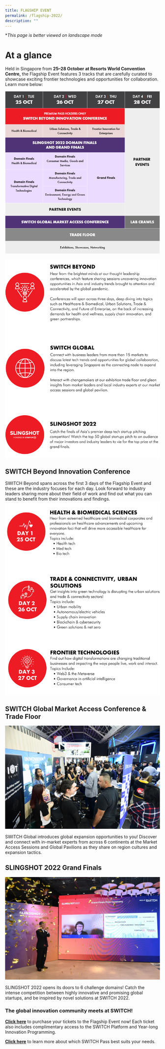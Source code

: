 ```yaml
---
title: FLAGSHIP EVENT
permalink: /flagship-2022/
description: ""
---
```

**This page is better viewed on landscape mode*
# **At a glance**
Held in Singapore from **25–28 October at Resorts World Convention Centre,** the Flagship Event features 3 tracks that are carefully curated to showcase exciting frontier technologies and opportunities for collaboration. Learn more below:

![](/images/At%20A%20Glance%202022_website.png)

![](/images/SWITCH%202022%20Landing%20Page/Yiran_2207%20Before%20Launch/2207%20Before%20launch%20Pillars%20Final%20VER.png)

## **SWITCH Beyond Innovation Conference**

SWITCH Beyond spans across the first 3 days of the Flagship Event and these are the industry focuses for each day. Look forward to industry leaders sharing more about their field of work and find out what you can stand to benefit from their innovations and findings.
![](/images/SWITCH%202022%20Landing%20Page/Yiran_2207%20Before%20Launch/2207%20Before%20Launch%20Beyond%20Topics%20FINAL%20VER.png)

## **SWITCH Global Market Access Conference & Trade Floor**

![SWITCH Global](/images/SWITCH%20Global%203.JPG)

SWITCH Global introduces global expansion opportunities to you! Discover and connect with in-market experts from across 6 continents at the Market Access Sessions and Global Pavilions as they share on region cultures and expansion tactics. 

## **SLINGSHOT 2022 Grand Finals**

![SLINGSHOT ](/images/slingshot_2021_winner_quantumcyte_web.jpeg)

SLINGSHOT 2022 opens its doors to 6 challenge domains! Catch the intense competition between highly innovative and promising global startups, and be inspired by novel solutions at SWITCH 2022.

### **The global innovation community meets at SWITCH!**
**[Click here](https://community.switchsg.org/register)** to purchase your tickets to the Flagship Event now! Each ticket also includes complimentary access to the SWITCH Platform and Year-long Innovation Programming.

**[Click here](https://enterprisesg-switch-staging.netlify.app/tickets)** to learn more about which SWITCH Pass best suits your needs.
